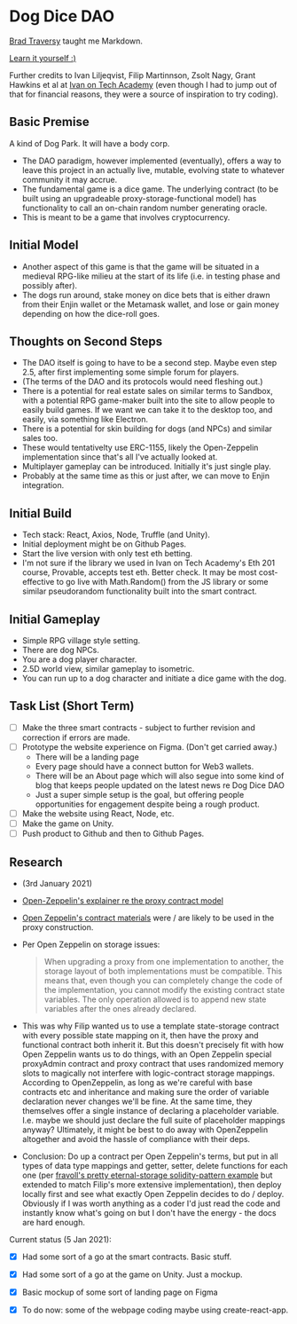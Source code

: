 <!--Readme for Dog Dice DAO project -->
<!--Welcome! This is a quiet town and we're happy to have a visitor.-->
<!--My skillset with many of the utilised frameworks / languages is pretty poor. -->
<!--This idea started after I got stir crazy during travel quarantine and took up -->
<!--Ivan on Tech Academy's pro course on annual fee basis (about two paychecks for me.)-->
<!--Came back to my senses, asked for my money back and they are going to send it soon, -->
<!--but I've got the bug to do programming stuff again after that - a deadly bug. So anyway I'm -->
<!--going to be doing this, hopefully if I keep at it there's some kind of freelance etc -->
<!--opportunity that correlates with the wellbeing of my saner prerogatives. -->
<!--Brad Traversy at Travery Media, and numerous other altruistic folks have further helped me -->
<!--to obtain some sort of basic facility to start to slowly learn to do -->
<!-- whatever it is this project is. -->


# Dog Dice DAO

[Brad Traversy](http://www.traversymedia.com)  taught me Markdown.

[Learn it yourself :)](https://www.youtube.com/watch?v=HUBNt18RFbo&list=PLillGF-RfqbYeckUaD1z6nviTp31GLTH8&index=29)


Further credits to Ivan Liljeqvist, Filip Martinnson, Zsolt Nagy, Grant Hawkins et al at [Ivan on Tech Academy](https://academy.ivanontech.com/) (even though I had to jump out of that for financial reasons, they were a source of inspiration to try coding).

## Basic Premise

A kind of Dog Park. It will have a body corp.
* The DAO paradigm, however implemented (eventually), offers a way to leave this project in an actually live, mutable, evolving state to whatever community it may accrue.
* The fundamental game is a dice game. The underlying contract (to be built using an upgradeable proxy-storage-functional model) has functionality to call an on-chain random number generating oracle.
* This is meant to be a game that involves cryptocurrency.

## Initial Model
* Another aspect of this game is that the game will be situated in a medieval RPG-like milieu at the start of its life (i.e. in testing phase and possibly after).
* The dogs run around, stake money on dice bets that is either drawn from their Enjin wallet or the Metamask wallet, and lose or gain money depending on how the dice-roll goes.


## Thoughts on Second Steps
* The DAO itself is going to have to be a second step. Maybe even step 2.5, after first implementing some simple forum for players.
* (The terms of the DAO and its protocols would need fleshing out.)
* There is a potential for real estate sales on similar terms to Sandbox, with a potential RPG game-maker built into the site to allow people to easily build games. If we want we can take it to the desktop too, and easily, via something like Electron.
* There is a potential for skin building for dogs (and NPCs) and similar sales too.
* These would tentativelty use ERC-1155, likely the Open-Zeppelin implementation since that's all I've actually looked at.
* Multiplayer gameplay can be introduced. Initially it's just single play.
* Probably at the same time as this or just after, we can move to Enjin integration.

## Initial Build

* Tech stack: React, Axios, Node, Truffle (and Unity).
* Initial deployment might be on Github Pages.
* Start the live version with only test eth betting.
* I'm not sure if the library we used in Ivan on Tech Academy's Eth 201 course, Provable, accepts test eth. Better check. It may be most cost-effective to go live with Math.Random() from the JS library or some similar pseudorandom functionality built into the smart contract.

## Initial Gameplay
* Simple RPG village style setting. 
* There are dog NPCs. 
* You are a dog player character.
* 2.5D world view, similar gameplay to isometric.
* You can run up to a dog character and initiate a dice game with the dog.

## Task List (Short Term)
* [ ] Make the three smart contracts - subject to further revision and correction if errors are made.
* [ ] Prototype the website experience on Figma. (Don't get carried away.)
    * There will be a landing page
    * Every page should have a connect button for Web3 wallets.
    * There will be an About page which will also segue into some kind of blog that keeps people updated on the latest news re Dog Dice DAO
    * Just a super simple setup is the goal, but offering people opportunities for engagement despite being a rough product.
* [ ] Make the website using React, Node, etc.
* [ ] Make the game on Unity.
* [ ] Push product to Github and then to Github Pages.

## Research
* (3rd January 2021)
* [Open-Zeppelin's explainer re the proxy contract model](https://docs.openzeppelin.com/upgrades-plugins/1.x/proxies)
* [Open Zeppelin's contract materials](https://docs.openzeppelin.com/contracts/3.x/api/proxy) were / are likely to be used in the proxy construction.
* Per Open Zeppelin on storage issues:
    >When upgrading a proxy from one implementation to another, the storage layout of both implementations must be compatible. This means that, even though you can completely change the code of the implementation, you cannot modify the existing contract state variables. The only operation allowed is to append new state variables after the ones already declared.

* This was why Filip wanted us to use a template state-storage contract with every possible state mapping on it, then have the proxy and functional contract both inherit it. But this doesn't precisely fit with how Open Zeppelin wants us to do things, with an Open Zeppelin special proxyAdmin contract and proxy contract that uses randomized memory slots to magically not interfere with logic-contract storage mappings. According to OpenZeppelin, as long as we're careful with base contracts etc and inheritance and making sure the order of variable declaration never changes we'll be fine. At the same time, they themselves offer a single instance of declaring a placeholder variable. I.e. maybe we should just declare the full suite of placeholder mappings anyway? Ultimately, it might be best to do away with OpenZeppelin altogether and avoid the hassle of compliance with their deps.
* Conclusion: Do up a contract per Open Zeppelin's terms, but put in all types of data type mappings and getter, setter, delete functions for each one (per [fravoll's pretty eternal-storage solidity-pattern example](https://github.com/fravoll/solidity-patterns/blob/master/docs/eternal_storage.md) but extended to match Filip's more extensive implementation), then deploy locally first and see what exactly Open Zeppelin decides to do / deploy. Obviously if I was worth anything as a coder I'd just read the code and instantly know what's going on but I don't have the energy - the docs are hard enough.

Current status (5 Jan 2021):
* [x] Had some sort of a go at the smart contracts. Basic stuff.
* [x] Had some sort of a go at the game on Unity. Just a mockup.
* [x] Basic mockup of some sort of landing page on Figma
* [x] To do now: some of the webpage coding maybe using create-react-app.


